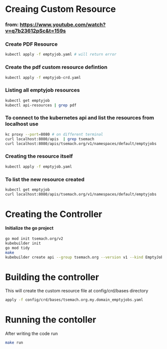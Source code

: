 # Creaing Custom Resource

### from: https://www.youtube.com/watch?v=q7b23612pSc&t=159s

### Create PDF Resource
````bash
kubectl apply -f emptyjob.yaml # will return error
````

### Create the pdf custom resource defintion
````bash
kubectl apply -f emptyjob-crd.yaml
````

### Listing all emptyjob resources
````bash
kubectl get emptyjob
kubectl api-resources | grep pdf
````

### To connect to the kubernetes api and list the resources from localhost use
````bash
kc proxy --port=8080 # on different terminal
curl localhost:8080/apis  | grep tsemach
curl localhost:8080/apis/tsemach.org/v1/namespaces/default/emptyjobs
````

### Creating the resource itself
````bash
kubectl apply -f emptyjob.yaml
````

### To list the new resource created
````bash
kubectl get emptyjob
curl localhost:8080/apis/tsemach.org/v1/namespaces/default/emptyjobs
````

# Creating the Controller
#### Initialize the go project
````bash
go mod init tsemach.org/v2
kubebuilder init
go mod tidy
make
kubebuilder create api --group tsemach.org --version v1 --kind EmptyJob
````

# Building the controller

This will create the custom resource file at config/crd/bases directory
````bash
apply -f config/crd/bases/tsemach.org.my.domain_emptyjobs.yaml
``````

# Running the contoller
After writing the code run
````bash
make run
````


